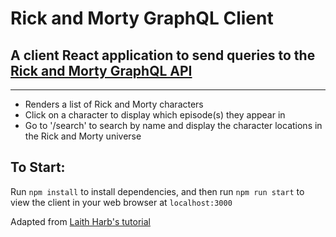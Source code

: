 # Rick and Morty GraphQL Client

## A client React application to send queries to the [Rick and Morty GraphQL API](https://rickandmortyapi.com/graphql)

---

- Renders a list of Rick and Morty characters
- Click on a character to display which episode(s) they appear in
- Go to '/search' to search by name and display the character locations in the Rick and Morty universe

## To Start:

Run `npm install` to install dependencies, and then run `npm run start` to view the client in your web browser at `localhost:3000`

Adapted from [Laith Harb's tutorial](https://www.youtube.com/watch?v=gabiqx26wsi&t=1s&ab_channel=laithharb)
